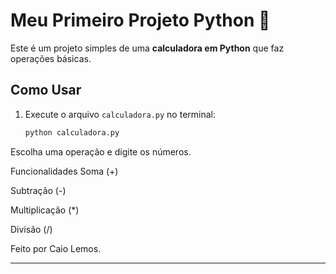# Meu Primeiro Projeto Python 🐍  

Este é um projeto simples de uma **calculadora em Python** que faz operações básicas.  

## Como Usar  
1. Execute o arquivo `calculadora.py` no terminal:  
   ```bash
   python calculadora.py
Escolha uma operação e digite os números.

Funcionalidades
Soma (+)

Subtração (-)

Multiplicação (*)

Divisão (/)

Feito por Caio Lemos.

---